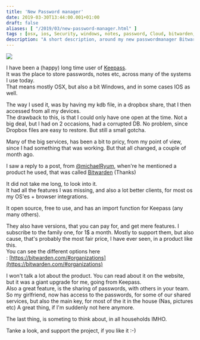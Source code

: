 ```yaml
---
title: 'New Password manager'
date: 2019-03-30T13:44:00.001+01:00
draft: false
aliases: [ "/2019/03/new-password-manager.html" ]
tags : [osx, ios, Security, windows, notes, password, Cloud, bitwarden, opensource, free]
description: "A short description, around my new passwordmanager Bitwarden" 
---
```


[![](https://images.idgesg.net/images/article/2018/08/5_password-best-practices_unique-passwords_authentication-100768646-large.jpg)](https://images.idgesg.net/images/article/2018/08/5_password-best-practices_unique-passwords_authentication-100768646-large.jpg)

  
I have been a (happy) long time user of [Keepass](https://keepass.info/).  
It was the place to store passwords, notes etc, across many of the systems I use today.  
That means mostly OSX, but also a bit Windows, and in some cases IOS as well.  
  
The way I used it, was by having my kdb file, in a dropbox share, that I then accessed from all my devices.  
The drawback to this, is that I could only have one open at the time. Not a big deal, but I had on 2 occasions, had a corrupted DB. No problem, since Dropbox files are easy to restore. But still a small gotcha.  
  
Many of the big services, has been a bit to pricy, from my point of view, since I had something that was working. But that all changed, a couple of month ago.  
  
I saw a reply to a post, from [@michaelRyum](https://twitter.com/MichaelRyom), when're he mentioned a product he used, that was called [Bitwarden](https://bitwarden.com/) (Thanks)  
  
It did not take me long, to look into it.  
It had all the features I was missing, and also a lot better clients, for most os my OS'es + browser integrations.  
  
It open source, free to use, and has an import function for Keepass (any many others).  
  
They also have versions, that you can pay for, and get mere features. I subscribe to the family one, for 1$ a month. Mostly to support them, but also cause, that's probably the most fair price, I have ever seen, in a product like this.  
You can see the different options here : [https://bitwarden.com/#organizations](https://bitwarden.com/#organizations)  
  
I won't talk a lot about the product. You can read about it on the website, but it was a giant upgrade for me, going from Keepass.  
Also a great feature, is the sharing of passwords, with others in your team. So my girlfriend, now has access to the passwords, for some of our shared services, but also the main key, for most of the it in the house (Nas, pictures etc) A great thing, if I'm suddenly not here anymore.  
  
The last thing, is someting to think about, in all households IMHO.  
  
Tanke a look, and support the project, if you like it :-)
